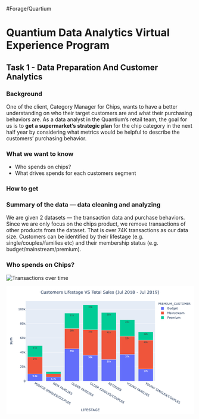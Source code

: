 
#Forage/Quartium

# Quantium Data Analytics Virtual Experience Program 
## Task 1 - Data Preparation And Customer Analytics 
### Background
One of the client, Category Manager for Chips, wants to have a better understanding on who their target customers are and what their purchasing behaviors are. As a data analyst in the Quantium’s retail team, the goal for us is to **get a supermarket’s strategic plan** for the chip category in the next half year by considering what metrics would be helpful to describe the customers’ purchasing behavior.

### What we want to know
- Who spends on chips?
- What drives spends for each customers segment 

### How to get 

### Summary of the data — data cleaning and analyzing 
We are given 2 datasets — the transaction data and purchase behaviors. Since we are only focus on the chips product, we remove transactions of other products from the dataset. That is over 74K transactions as our data size. Customers can be identified by their lifestage (e.g. single/couples/families etc) and their membership status (e.g. budget/mainstream/premium). 

### Who spends on Chips? 


![Transactions over time](/graphs/Transactions%over%time.png)


![](Task%201/Unknown.png)
